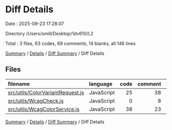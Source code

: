 # Diff Details

Date : 2025-09-23 17:28:07

Directory /Users/smill/Desktop/1dv610/L2

Total : 3 files,  63 codes, 69 comments, 14 blanks, all 146 lines

[Summary](results.md) / [Details](details.md) / [Diff Summary](diff.md) / Diff Details

## Files
| filename | language | code | comment | blank | total |
| :--- | :--- | ---: | ---: | ---: | ---: |
| [src/utils/ColorVariantRequest.js](/src/utils/ColorVariantRequest.js) | JavaScript | 25 | 38 | 6 | 69 |
| [src/utils/WcagCheck.js](/src/utils/WcagCheck.js) | JavaScript | 0 | 8 | 0 | 8 |
| [src/utils/WcagColorService.js](/src/utils/WcagColorService.js) | JavaScript | 38 | 23 | 8 | 69 |

[Summary](results.md) / [Details](details.md) / [Diff Summary](diff.md) / Diff Details